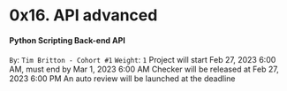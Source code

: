 # 0x16. API advanced
#### Python Scripting Back-end API
 `By`: `Tim Britton - Cohort #1`
 `Weight`: `1`
 Project will start Feb 27, 2023 6:00 AM, must end by Mar 1, 2023 6:00 AM
 Checker will be released at Feb 27, 2023 6:00 PM
 An auto review will be launched at the deadline
